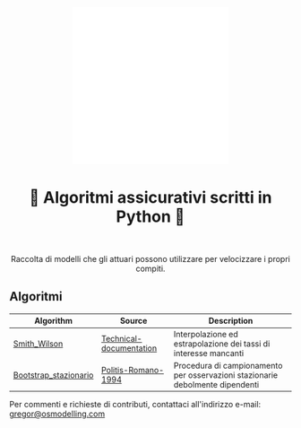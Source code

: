 <div align="center">
  <a href="https://github.com/open-source-modelling" target="_blank">
    <picture>
      <img src="images/Open-source modelling-logos_transparent.png" width=280 alt="Logo"/>
    </picture>
  </a>
</div>

<h1 align="center" style="border-botom: none">
  <b>
    🐍 Algoritmi assicurativi scritti in Python 🐍     
  </b>
</h1>
</br>
<p align="center">
  Raccolta di modelli che gli attuari possono utilizzare per velocizzare i propri compiti.
</p>

## Algoritmi 

| Algorithm                | Source                              | Description                                                                   |
| -------------------------| ----------------------------------- | ------------------------------------------------------------------------------|
| [Smith_Wilson]           | [Technical-documentation]           | Interpolazione ed estrapolazione dei tassi di interesse mancanti              |
| [Bootstrap_stazionario]   | [Politis-Romano-1994]               | Procedura di campionamento per osservazioni stazionarie debolmente dipendenti |


[Smith_Wilson]: https://github.com/open-source-modelling/assicurazione_python/tree/main/smith_wilson
[Technical-documentation]: https://www.eiopa.europa.eu/sites/default/files/risk_free_interest_rate/12092019-technical_documentation.pdf
[Bootstrap_stazionario]: https://github.com/open-source-modelling/assicurazione_python/tree/main/bootstrap_stazionario
[Politis-Romano-1994]: https://www.jstor.org/stable/2290993

Per commenti e richieste di contributi, contattaci all'indirizzo e-mail:
gregor@osmodelling.com

